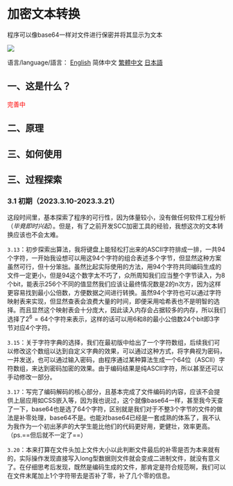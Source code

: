 # 加密文本转换
程序可以像base64一样对文件进行保密并将其显示为文本

![](https://img.shields.io/badge/release-1.0.0-green)

语言/language/語言：  [English](README-EN.md)  简体中文  [繁體中文](README-CHT.md)  [日本語](README-JP.md)

## 一、这是什么？

<font color="red">完善中</font>

## 二、原理

## 三、如何使用

## 三、过程探索

### 3.1 初期（2023.3.10-2023.3.21）

这段时间里，基本探索了程序的可行性，因为体量较小，没有做任何软件工程分析（*毕竟即时兴起*）。但是，有了之前开发SCC加密工具的经验，我想这次的文本转换应该也不会太难。

`3.13`：初步探索出算法，我将键盘上能轻松打出来的ASCII字符排成一排，一共94个字符，一开始我设想可以用这94个字符的组合表述多个字节，但显然这种方案虽然可行，但十分笨拙。虽然比起实际使用的方法，用94个字符共同编码生成的文件一定更小，但是94这个数字太不巧了，众所周知我们应当整个字节读入，为8个bit，能表示256个不同的值显然我们应该让最终情况数是2的n次方，因为这样更容易找到最小公倍数，方便数据之间进行转换。虽然94个字符也可以通过字符映射表来实现，但显然查表会浪费大量的时间，即便采用哈希表也不是明智的选择。而且显然这个映射表会十分庞大，因此读入内存会占据较多的内存，所以我们选择了$2^6=64$个字符来表示，这样的话可以用6和8的最小公倍数24个bit即3字节对应4个字符。

`3.15`：关于字符字典的选择，我们在最初版中给出了一个字符数组，后续我们可以修改这个数组以达到自定义字典的效果，可以通过这种方式，将字典视为密码，一并发送，也可以通过输入密码，由程序通过某种算法生成一个64位（ASCII）字符数组，来达到密码加密的效果。由于编码结果是纯ASCII字符，所以甚至还可以手动修改一部分。

`3.17`：写完了编码解码的核心部分，且基本完成了文件编码的内容，应该不会提供上层应用如CSS嵌入等，因为我也说过，这个就像base64一样，甚至我今天查了一下，base64也是选了64个字符，区别就是我们对于不整3个字节的文件的做法是补零处理，base64不是。也能对base64已经是一套成熟的体系了，我不认为我作为一个初出茅庐的大学生能比他们的代码更好用，更健壮，效率更高。（ps.==但后就不一定了==）

`3.20`：本来打算在文件头加上文件大小以此判断文件最后的补零是否为本来就有的，实际操作发现直接写入long型数据则文件就会变成二进制文件，就没有意义了。在仔细思考后发现，既然是编码生成的文件，那肯定是符合规范啊，我们可以在文件末尾加上1个字符带去是否补了零，补了几个零的信息。

